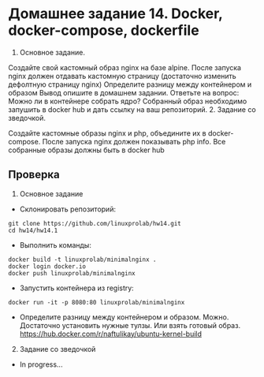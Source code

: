 # Домашнее задание 14. Docker, docker-compose, dockerfile 
1. Основное задание.

Создайте свой кастомный образ nginx на базе alpine. После запуска nginx должен
отдавать кастомную страницу (достаточно изменить дефолтную страницу nginx)
Определите разницу между контейнером и образом
Вывод опишите в домашнем задании.
Ответьте на вопрос: Можно ли в контейнере собрать ядро?
Собранный образ необходимо запушить в docker hub и дать ссылку на ваш
репозиторий.
2. Задание со зведочкой.

Создайте кастомные образы nginx и php, объедините их в docker-compose.
После запуска nginx должен показывать php info.
Все собранные образы должны быть в docker hub
## Проверка
1. Основное задание
- Склонировать репозиторий:
```
git clone https://github.com/linuxprolab/hw14.git
cd hw14/hw14.1
```
- Выполнить команды:
```
docker build -t linuxprolab/minimalnginx .
docker login docker.io
docker push linuxprolab/minimalnginx
```
- Запустить контейнера из registry:
```
docker run -it -p 8080:80 linuxprolab/minimalnginx
```
- Определите разницу между контейнером и образом.
Можно. Достаточно установить нужные тулзы. Или взять готовый образ.
https://hub.docker.com/r/naftulikay/ubuntu-kernel-build
2. Задание со зведочкой 
- In progress...
